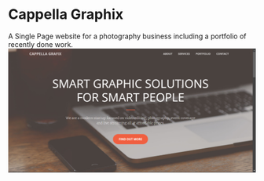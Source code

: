 # Cappella Graphix

A Single Page website for a photography business including a portfolio of recently done work. <br>
<img src="assets/img/coverphoto.png">
